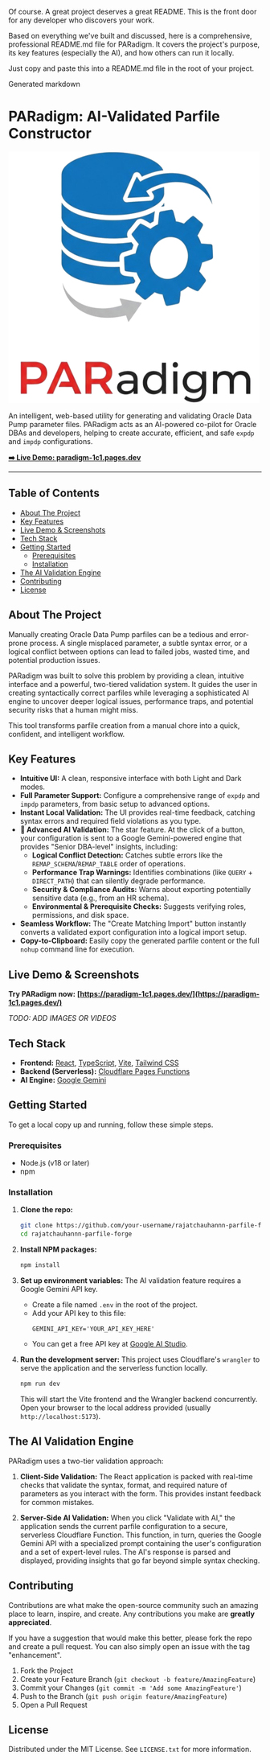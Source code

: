 Of course. A great project deserves a great README. This is the front door for any developer who discovers your work.

Based on everything we've built and discussed, here is a comprehensive, professional README.md file for PARadigm. It covers the project's purpose, its key features (especially the AI), and how others can run it locally.

Just copy and paste this into a README.md file in the root of your project.

Generated markdown
# PARadigm: AI-Validated Parfile Constructor

![PARadigm Logo](./public/logo.png)

An intelligent, web-based utility for generating and validating Oracle Data Pump parameter files. PARadigm acts as an AI-powered co-pilot for Oracle DBAs and developers, helping to create accurate, efficient, and safe `expdp` and `impdp` configurations.

**[➡️ Live Demo: paradigm-1c1.pages.dev](https://paradigm-1c1.pages.dev/)**

---

## Table of Contents

- [About The Project](#about-the-project)
- [Key Features](#key-features)
- [Live Demo & Screenshots](#live-demo--screenshots)
- [Tech Stack](#tech-stack)
- [Getting Started](#getting-started)
  - [Prerequisites](#prerequisites)
  - [Installation](#installation)
- [The AI Validation Engine](#the-ai-validation-engine)
- [Contributing](#contributing)
- [License](#license)

## About The Project

Manually creating Oracle Data Pump parfiles can be a tedious and error-prone process. A single misplaced parameter, a subtle syntax error, or a logical conflict between options can lead to failed jobs, wasted time, and potential production issues.

PARadigm was built to solve this problem by providing a clean, intuitive interface and a powerful, two-tiered validation system. It guides the user in creating syntactically correct parfiles while leveraging a sophisticated AI engine to uncover deeper logical issues, performance traps, and potential security risks that a human might miss.

This tool transforms parfile creation from a manual chore into a quick, confident, and intelligent workflow.

## Key Features

- **Intuitive UI:** A clean, responsive interface with both Light and Dark modes.
- **Full Parameter Support:** Configure a comprehensive range of `expdp` and `impdp` parameters, from basic setup to advanced options.
- **Instant Local Validation:** The UI provides real-time feedback, catching syntax errors and required field violations as you type.
- **🧠 Advanced AI Validation:** The star feature. At the click of a button, your configuration is sent to a Google Gemini-powered engine that provides "Senior DBA-level" insights, including:
  - **Logical Conflict Detection:** Catches subtle errors like the `REMAP_SCHEMA`/`REMAP_TABLE` order of operations.
  - **Performance Trap Warnings:** Identifies combinations (like `QUERY` + `DIRECT_PATH`) that can silently degrade performance.
  - **Security & Compliance Audits:** Warns about exporting potentially sensitive data (e.g., from an HR schema).
  - **Environmental & Prerequisite Checks:** Suggests verifying roles, permissions, and disk space.
- **Seamless Workflow:** The "Create Matching Import" button instantly converts a validated export configuration into a logical import setup.
- **Copy-to-Clipboard:** Easily copy the generated parfile content or the full `nohup` command line for execution.

## Live Demo & Screenshots

**Try PARadigm now:** **[https://paradigm-1c1.pages.dev/](https://paradigm-1c1.pages.dev/)**

*TODO: ADD IMAGES OR VIDEOS*

## Tech Stack

- **Frontend:** [React](https://reactjs.org/), [TypeScript](https://www.typescriptlang.org/), [Vite](https://vitejs.dev/), [Tailwind CSS](https://tailwindcss.com/)
- **Backend (Serverless):** [Cloudflare Pages Functions](https://developers.cloudflare.com/pages/functions/)
- **AI Engine:** [Google Gemini](https://ai.google.dev/)

## Getting Started

To get a local copy up and running, follow these simple steps.

### Prerequisites

- Node.js (v18 or later)
- npm

### Installation

1.  **Clone the repo:**
    ```sh
    git clone https://github.com/your-username/rajatchauhannn-parfile-forge.git
    cd rajatchauhannn-parfile-forge
    ```

2.  **Install NPM packages:**
    ```sh
    npm install
    ```

3.  **Set up environment variables:**
    The AI validation feature requires a Google Gemini API key.
    - Create a file named `.env` in the root of the project.
    - Add your API key to this file:
      ```
      GEMINI_API_KEY='YOUR_API_KEY_HERE'
      ```
    - You can get a free API key at [Google AI Studio](https://makersuite.google.com/).

4.  **Run the development server:**
    This project uses Cloudflare's `wrangler` to serve the application and the serverless function locally.
    ```sh
    npm run dev
    ```
    This will start the Vite frontend and the Wrangler backend concurrently. Open your browser to the local address provided (usually `http://localhost:5173`).

## The AI Validation Engine

PARadigm uses a two-tier validation approach:

1.  **Client-Side Validation:** The React application is packed with real-time checks that validate the syntax, format, and required nature of parameters as you interact with the form. This provides instant feedback for common mistakes.

2.  **Server-Side AI Validation:** When you click "Validate with AI," the application sends the current parfile configuration to a secure, serverless Cloudflare Function. This function, in turn, queries the Google Gemini API with a specialized prompt containing the user's configuration and a set of expert-level rules. The AI's response is parsed and displayed, providing insights that go far beyond simple syntax checking.

## Contributing

Contributions are what make the open-source community such an amazing place to learn, inspire, and create. Any contributions you make are **greatly appreciated**.

If you have a suggestion that would make this better, please fork the repo and create a pull request. You can also simply open an issue with the tag "enhancement".

1.  Fork the Project
2.  Create your Feature Branch (`git checkout -b feature/AmazingFeature`)
3.  Commit your Changes (`git commit -m 'Add some AmazingFeature'`)
4.  Push to the Branch (`git push origin feature/AmazingFeature`)
5.  Open a Pull Request

## License

Distributed under the MIT License. See `LICENSE.txt` for more information.
